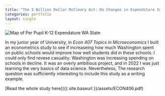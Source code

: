 ```yaml
---
title: "The 5 Billion Dollar McCleary Act: Do Changes in Expenditure Improve Student Outcomes?"
categories: portfolio
layout: single
---
```


<img src="{{ site.baseurl }}/assets/images/Per_Pupil_Expenditure.png" alt="Map of Per Pupil K-12 Expendature WA State" />

In my junior year of University, in *Econ 407 Topics in Microeconomics* I built an econometrics study to see if increaseing how much Washington spent on public schools would improve how well students did in these schools. I could only find revese casuality: Washington was increasing spending on schools in decline. It was an overly ambitious project, and in 2022 I was just learning the very basics of data science. Nevertheless, The research question was sufficiently interesting to include this study as a writing example. 

[Read the whole study here]({{ site.baseurl }}/assets/ECON406.pdf)




